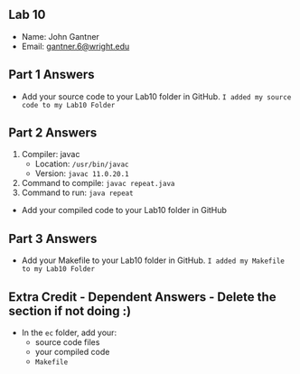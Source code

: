 ## Lab 10

- Name: John Gantner
- Email: gantner.6@wright.edu

## Part 1 Answers

- Add your source code to your Lab10 folder in GitHub. `I added my source code to my Lab10 Folder`

## Part 2 Answers

1. Compiler: javac
   - Location: `/usr/bin/javac`
   - Version: `javac 11.0.20.1`
2. Command to compile: `javac repeat.java`
3. Command to run: `java repeat`

- Add your compiled code to your Lab10 folder in GitHub

## Part 3 Answers

- Add your Makefile to your Lab10 folder in GitHub. `I added my Makefile to my Lab10 Folder`

## Extra Credit - Dependent Answers - Delete the section if not doing :)

- In the `ec` folder, add your:
  - source code files
  - your compiled code
  - `Makefile`
